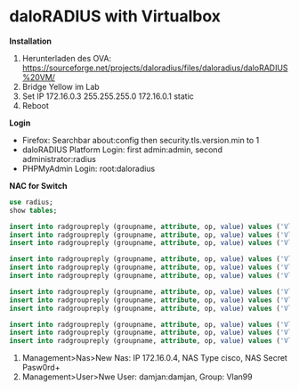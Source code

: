 # daloRADIUS with Virtualbox

**Installation**

1. Herunterladen des OVA: https://sourceforge.net/projects/daloradius/files/daloradius/daloRADIUS%20VM/
2. Bridge Yellow im Lab 
3. Set IP 172.16.0.3 255.255.255.0 172.16.0.1 static
4. Reboot

**Login**

- Firefox: Searchbar about:config then security.tls.version.min to 1
- daloRADIUS Platform Login: first admin:admin, second administrator:radius
- PHPMyAdmin Login: root:daloradius 

**NAC for Switch**

```sql
use radius;
show tables;

insert into radgroupreply (groupname, attribute, op, value) values ('Vlan99', 'Tunnel-Type', '=', '13');
insert into radgroupreply (groupname, attribute, op, value) values ('Vlan99', 'Tunnel-Medium-Type', '=', '6');
insert into radgroupreply (groupname, attribute, op, value) values ('Vlan99', 'Tunnel-Private-Group-Id', '=', '99');

insert into radgroupreply (groupname, attribute, op, value) values ('Vlan10', 'Tunnel-Type', '=', '13');
insert into radgroupreply (groupname, attribute, op, value) values ('Vlan10', 'Tunnel-Medium-Type', '=', '6');
insert into radgroupreply (groupname, attribute, op, value) values ('Vlan10', 'Tunnel-Private-Group-Id', '=', '10');

insert into radgroupreply (groupname, attribute, op, value) values ('Vlan20', 'Tunnel-Type', '=', '13');
insert into radgroupreply (groupname, attribute, op, value) values ('Vlan20', 'Tunnel-Medium-Type', '=', '6');
insert into radgroupreply (groupname, attribute, op, value) values ('Vlan20', 'Tunnel-Private-Group-Id', '=', '20');

insert into radgroupreply (groupname, attribute, op, value) values ('Vlan30', 'Tunnel-Type', '=', '13');
insert into radgroupreply (groupname, attribute, op, value) values ('Vlan30', 'Tunnel-Medium-Type', '=', '6');
insert into radgroupreply (groupname, attribute, op, value) values ('Vlan30', 'Tunnel-Private-Group-Id', '=', '30');
```

1. Management>Nas>New Nas: IP 172.16.0.4, NAS Type cisco, NAS Secret Pasw0rd+ 
2. Management>User>Nwe User: damjan:damjan, Group: Vlan99